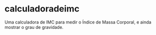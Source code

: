 # calculadoradeimc
Uma calculadora de IMC para medir o Índice de Massa Corporal, e ainda mostrar o grau de gravidade.
